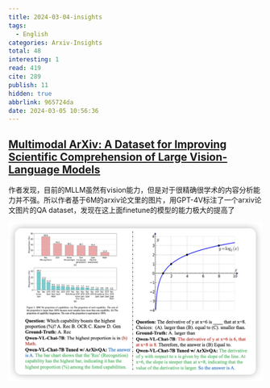```yaml
---
title: 2024-03-04-insights
tags:
  - English
categories: Arxiv-Insights
total: 48
interesting: 1
read: 419
cite: 289
publish: 11
hidden: true
abbrlink: 965724da
date: 2024-03-05 10:56:36
---
```




## [Multimodal ArXiv: A Dataset for Improving Scientific Comprehension of Large Vision-Language Models](https://arxiv.org/pdf/2403.00231.pdf)

作者发现，目前的MLLM虽然有vision能力，但是对于很精确很学术的内容分析能力并不强。所以作者基于6M的arxiv论文里的图片，用GPT-4V标注了一个arxiv论文图片的QA dataset，发现在这上面finetune的模型的能力极大的提高了

<img src="../../files/images/arxiv-insights/2024-03-04-03-08/arxiv.png"    >
